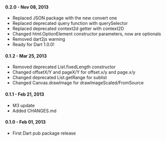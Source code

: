 
#### 0.2.0 - Nov 08, 2013

  * Replaced JSON package with the new convert one
  * Replaced deprecated query function with querySelector
  * Replaced deprecated context2d getter with context2D
  * Changed html.OptionElement constructor parameters, now are optionals
  * Removed dart2js warning
  * Ready for Dart 1.0.0!

#### 0.1.2 - Mar 25, 2013

  * Removed deprecated List.fixedLength constructor
  * Changed offsetX/Y and pageX/Y for offset.x/y and page.x/y
  * Changed deprecated List.getRange for sublist
  * Changed Canvas.drawImage for drawImageScaled/FromSource

#### 0.1.1 - Feb 21, 2013

  * M3 update
  * Added CHANGES.md

#### 0.1.0 - Feb 01, 2013

  * First Dart pub package release
